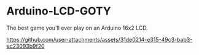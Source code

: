 # Arduino-LCD-GOTY
The best game you'll ever play on an Arduino 16x2 LCD.


https://github.com/user-attachments/assets/31de0214-e315-49c3-bab3-ec23093b9f20

